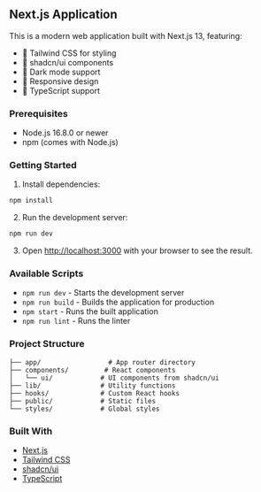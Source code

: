 ## Next.js Application

This is a modern web application built with Next.js 13, featuring:

- 🎨 Tailwind CSS for styling
- 🧩 shadcn/ui components
- 🌙 Dark mode support
- 📱 Responsive design
- 🎯 TypeScript support

### Prerequisites

- Node.js 16.8.0 or newer
- npm (comes with Node.js)

### Getting Started

1. Install dependencies:
```bash
npm install
```

2. Run the development server:
```bash
npm run dev
```

3. Open [http://localhost:3000](http://localhost:3000) with your browser to see the result.

### Available Scripts

- `npm run dev` - Starts the development server
- `npm run build` - Builds the application for production
- `npm start` - Runs the built application
- `npm run lint` - Runs the linter

### Project Structure

```
├── app/                 # App router directory
├── components/         # React components
│   └── ui/            # UI components from shadcn/ui
├── lib/               # Utility functions
├── hooks/             # Custom React hooks
├── public/            # Static files
└── styles/            # Global styles
```

### Built With

- [Next.js](https://nextjs.org/)
- [Tailwind CSS](https://tailwindcss.com/)
- [shadcn/ui](https://ui.shadcn.com/)
- [TypeScript](https://www.typescriptlang.org/)